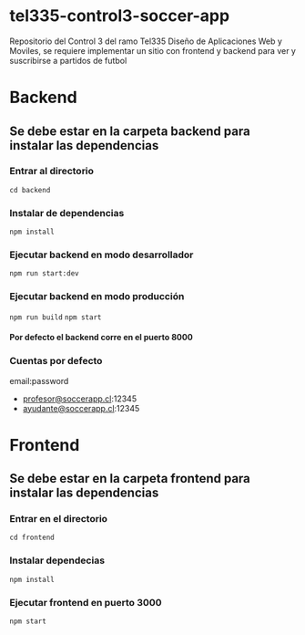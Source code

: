 # tel335-control3-soccer-app
Repositorio del Control 3 del ramo Tel335 Diseño de Aplicaciones Web y Moviles, se requiere implementar un sitio con frontend y backend para ver y suscribirse a partidos de futbol
# Backend
## Se debe estar en la carpeta backend para instalar las dependencias

### Entrar al directorio
`cd backend`


### Instalar de dependencias
`npm install`

### Ejecutar backend en modo desarrollador
`npm run start:dev`

### Ejecutar backend en modo producción
`npm run build`
`npm start`

#### Por defecto el backend corre en el puerto 8000

### Cuentas por defecto

email:password
- profesor@soccerapp.cl:12345
- ayudante@soccerapp.cl:12345

# Frontend

## Se debe estar en la carpeta frontend para instalar las dependencias

### Entrar en el directorio
`cd frontend`

### Instalar dependecias
`npm install`

### Ejecutar frontend en puerto 3000
`npm start`
